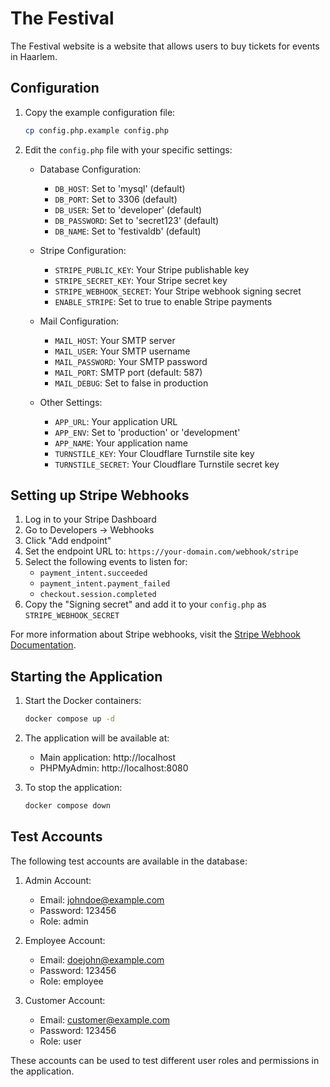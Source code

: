# The Festival

The Festival website is a website that allows users to buy tickets for events in Haarlem.

## Configuration

1. Copy the example configuration file:
   ```bash
   cp config.php.example config.php
   ```

2. Edit the `config.php` file with your specific settings:

   - Database Configuration:
     - `DB_HOST`: Set to 'mysql' (default)
     - `DB_PORT`: Set to 3306 (default)
     - `DB_USER`: Set to 'developer' (default)
     - `DB_PASSWORD`: Set to 'secret123' (default)
     - `DB_NAME`: Set to 'festivaldb' (default)

   - Stripe Configuration:
     - `STRIPE_PUBLIC_KEY`: Your Stripe publishable key
     - `STRIPE_SECRET_KEY`: Your Stripe secret key
     - `STRIPE_WEBHOOK_SECRET`: Your Stripe webhook signing secret
     - `ENABLE_STRIPE`: Set to true to enable Stripe payments

   - Mail Configuration:
     - `MAIL_HOST`: Your SMTP server
     - `MAIL_USER`: Your SMTP username
     - `MAIL_PASSWORD`: Your SMTP password
     - `MAIL_PORT`: SMTP port (default: 587)
     - `MAIL_DEBUG`: Set to false in production

   - Other Settings:
     - `APP_URL`: Your application URL
     - `APP_ENV`: Set to 'production' or 'development'
     - `APP_NAME`: Your application name
     - `TURNSTILE_KEY`: Your Cloudflare Turnstile site key
     - `TURNSTILE_SECRET`: Your Cloudflare Turnstile secret key

## Setting up Stripe Webhooks

1. Log in to your Stripe Dashboard
2. Go to Developers → Webhooks
3. Click "Add endpoint"
4. Set the endpoint URL to: `https://your-domain.com/webhook/stripe`
5. Select the following events to listen for:
   - `payment_intent.succeeded`
   - `payment_intent.payment_failed`
   - `checkout.session.completed`
6. Copy the "Signing secret" and add it to your `config.php` as `STRIPE_WEBHOOK_SECRET`

For more information about Stripe webhooks, visit the [Stripe Webhook Documentation](https://stripe.com/docs/webhooks).

## Starting the Application

1. Start the Docker containers:
   ```bash
   docker compose up -d
   ```

2. The application will be available at:
   - Main application: http://localhost
   - PHPMyAdmin: http://localhost:8080

3. To stop the application:
   ```bash
   docker compose down
   ```

## Test Accounts

The following test accounts are available in the database:

1. Admin Account:
   - Email: johndoe@example.com
   - Password: 123456
   - Role: admin

2. Employee Account:
   - Email: doejohn@example.com
   - Password: 123456
   - Role: employee

3. Customer Account:
   - Email: customer@example.com
   - Password: 123456
   - Role: user

These accounts can be used to test different user roles and permissions in the application.
